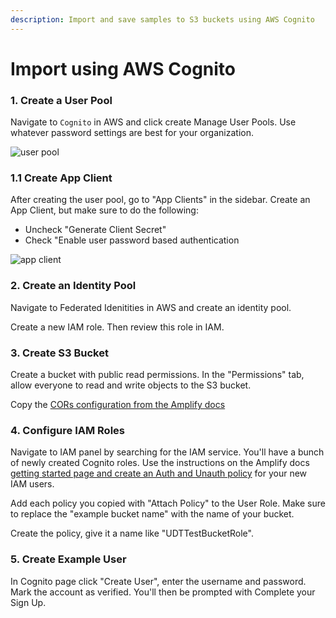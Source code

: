```yaml
---
description: Import and save samples to S3 buckets using AWS Cognito
---
```


# Import using AWS Cognito

### 1. Create a User Pool

Navigate to `Cognito` in AWS and click create Manage User Pools. Use whatever password settings are best for your organization.

![user pool](https://user-images.githubusercontent.com/1910070/82127422-5e7c4800-9781-11ea-96d3-ee12e97fbbda.png)

### 1.1 Create App Client

After creating the user pool, go to "App Clients" in the sidebar. Create an App Client, but make sure to do the following:

* Uncheck "Generate Client Secret"
* Check "Enable user password based authentication

![app client](https://user-images.githubusercontent.com/1910070/82192862-8f17cb00-98c2-11ea-8831-36166dfe78e7.png)

### 2. Create an Identity Pool

Navigate to Federated Idenitities in AWS and create an identity pool.

Create a new IAM role. Then review this role in IAM.

### 3. Create S3 Bucket

Create a bucket with public read permissions. In the "Permissions" tab, allow everyone to read and write objects to the S3 bucket.

Copy the [CORs configuration from the Amplify docs](https://docs.amplify.aws/lib/storage/getting-started/q/platform/js#using-amazon-s3)

### 4. Configure IAM Roles

Navigate to IAM panel by searching for the IAM service. You'll have a bunch of newly created Cognito roles. Use the instructions on the Amplify docs [getting started page and create an Auth and Unauth policy](https://docs.amplify.aws/lib/storage/getting-started/q/platform/js#using-amazon-s3) for your new IAM users.

Add each policy you copied with "Attach Policy" to the User Role. Make sure to replace the "example bucket name" with the name of your bucket.

Create the policy, give it a name like "UDTTestBucketRole".

### 5. Create Example User

In Cognito page click "Create User", enter the username and password. Mark the account as verified. You'll then be prompted with Complete your Sign Up.

